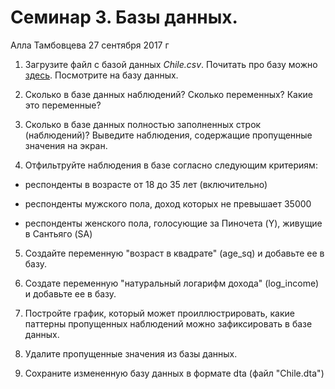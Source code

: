 # Семинар 3. Базы данных.

Алла Тамбовцева 27 сентября 2017 г

1. Загрузите файл с базой данных *Chile.csv*. Почитать про базу можно [здесь](https://www.rdocumentation.org/packages/car/versions/2.1-5/topics/Chile). Посмотрите на базу данных.

2. Сколько в базе данных наблюдений? Сколько переменных? Какие это переменные?

3. Сколько в базе данных полностью заполненных строк (наблюдений)? Выведите наблюдения, содержащие пропущенные значения на экран.

4. Отфильтруйте наблюдения в базе согласно следующим критериям:

* респонденты в возрасте от 18 до 35 лет (включительно)

* респонденты мужского пола, доход которых не превышает 35000

* респонденты женского пола, голосующие за Пиночета (Y), живущие в Сантьяго (SA)

5. Создайте переменную "возраст в квадрате" (age_sq) и добавьте ее в базу.

6. Создате переменную "натуральный логарифм дохода" (log_income) и добавьте ее в базу. 

7. Постройте график, который может проиллюстрировать, какие паттерны пропущенных наблюдений можно зафиксировать в базе данных.

8. Удалите пропущенные значения из базы данных.

9. Сохраните измененную базу данных в формате dta (файл "Chile.dta")
